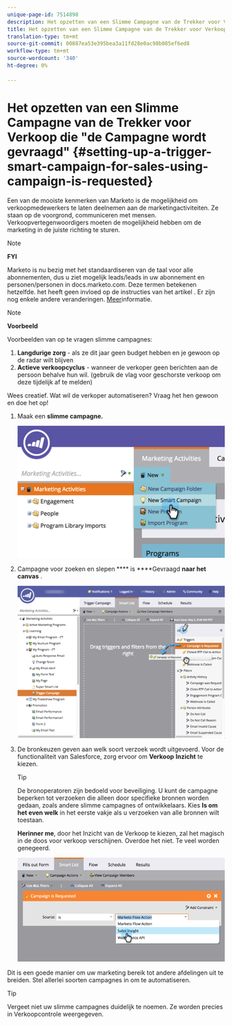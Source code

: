 ```yaml
---
unique-page-id: 7514898
description: Het opzetten van een Slimme Campagne van de Trekker voor Verkoop die "Campagne gebruikt wordt gevraagd" - Marketo Docs - de Documentatie van het Product
title: Het opzetten van een Slimme Campagne van de Trekker voor Verkoop die "de Campagne wordt gevraagd"
translation-type: tm+mt
source-git-commit: 00887ea53e395bea3a11fd28e0ac98b085ef6ed8
workflow-type: tm+mt
source-wordcount: '340'
ht-degree: 0%

---
```



# Het opzetten van een Slimme Campagne van de Trekker voor Verkoop die &quot;de Campagne wordt gevraagd&quot; {#setting-up-a-trigger-smart-campaign-for-sales-using-campaign-is-requested}

Een van de mooiste kenmerken van Marketo is de mogelijkheid om verkoopmedewerkers te laten deelnemen aan de marketingactiviteiten. Ze staan op de voorgrond, communiceren met mensen. Verkoopvertegenwoordigers moeten de mogelijkheid hebben om de marketing in de juiste richting te sturen.

>[!NOTE]
>
>**FYI**
>
>Marketo is nu bezig met het standaardiseren van de taal voor alle abonnementen, dus u ziet mogelijk leads/leads in uw abonnement en personen/personen in docs.marketo.com. Deze termen betekenen hetzelfde. het heeft geen invloed op de instructies van het artikel . Er zijn nog enkele andere veranderingen. [Meer](http://docs.marketo.com/display/DOCS/Updates+to+Marketo+Terminology)informatie.

>[!NOTE]
>
>**Voorbeeld**
>
>Voorbeelden van op te vragen slimme campagnes:
>
>1. **Langdurige zorg** - als ze dit jaar geen budget hebben en je gewoon op de radar wilt blijven
>1. **Actieve verkoopcyclus** - wanneer de verkoper geen berichten aan de persoon behalve hun wil. (gebruik de vlag voor geschorste verkoop om deze tijdelijk af te melden)

>
>
Wees creatief. Wat wil de verkoper automatiseren? Vraag het hen gewoon en doe het op!

1. Maak een **slimme campagne.**

   ![](assets/image2015-5-20-16-3a3-3a25.png)

1. Campagne voor zoeken en slepen **** is ****Gevraagd **naar het canvas** .

   ![](assets/campaignfilterdrag.png)

1. De bronkeuzen geven aan welk soort verzoek wordt uitgevoerd. Voor de functionaliteit van Salesforce, zorg ervoor om **Verkoop** **Inzicht** te kiezen.

   >[!TIP]
   >
   >De bronoperatoren zijn bedoeld voor beveiliging. U kunt de campagne beperken tot verzoeken die alleen door specifieke bronnen worden gedaan, zoals andere slimme campagnes of ontwikkelaars. Kies **Is om het even welk** in het eerste vakje als u verzoeken van alle bronnen wilt toestaan.
   >
   >
   >**Herinner me**, door het Inzicht van de Verkoop te kiezen, zal het magisch in de doos voor verkoop verschijnen. Overdoe het niet. Te veel worden genegeerd.

   ![](assets/image2015-5-20-17-3a56-3a56.png)

Dit is een goede manier om uw marketing bereik tot andere afdelingen uit te breiden. Stel allerlei soorten campagnes in om te automatiseren.

>[!TIP]
>
>Vergeet niet uw slimme campagnes duidelijk te noemen. Ze worden precies in Verkoopcontrole weergegeven.


